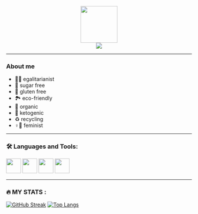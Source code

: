 <div id="header" align="center"> 
  <img src="https://media.giphy.com/media/kZqbBT64ECtjy/giphy.gif" width="100"/>
</div>
                                                                              
                                                                              
<div align="center">
  <a href="https://vk.com/tolik_ebolik_3">
    <img src="https://img.shields.io/badge/%D0%92%D0%BA%D0%BE%D0%BD%D1%82%D0%B0%D0%BA%D1%82%D0%B5-blue?logo=vk&style=for-the-badge"/>
  </a>
</div>

___

### About me

- 🤹🏻 egalitarianist
- 🙅 sugar free
- 🌾 gluten free
- 🏞️ eco-friendly
- 🌱 organic
- 🥑 ketogenic
- ♻️ recycling
- ♀️👊 feminist

___

### 🛠️ Languages and Tools:

<div>
  <img src="https://cdn.jsdelivr.net/gh/devicons/devicon/icons/html5/html5-original.svg" width="40"  />
  <img src="https://cdn.jsdelivr.net/gh/devicons/devicon/icons/javascript/javascript-original.svg" width="40"/>
  <img src="https://cdn.jsdelivr.net/gh/devicons/devicon/icons/css3/css3-original.svg" width="40"/>
  <img src="https://cdn.jsdelivr.net/gh/devicons/devicon/icons/figma/figma-original.svg" width="40"/>
</div>

___

### 🔥 MY STATS :
[![GitHub Streak](http://github-readme-streak-stats.herokuapp.com?user=Tolinme&theme=dark&background=000000)](https://git.io/streak-stats)
[![Top Langs](https://github-readme-stats.vercel.app/api/top-langs/?username=Tolinme&layout=compact&theme=vision-friendly-dark)](https://github.com/anuraghazra/github-readme-stats)
